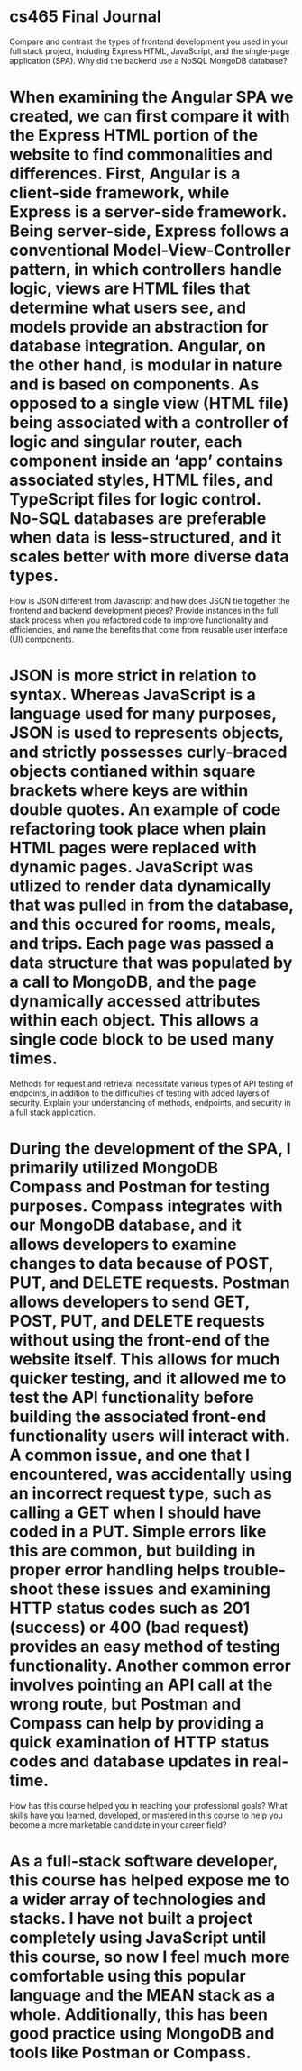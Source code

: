 # cs465 Final Journal
Compare and contrast the types of frontend development you used in your full stack project, including Express HTML, JavaScript, and the single-page application (SPA).
Why did the backend use a NoSQL MongoDB database?
# When examining the Angular SPA we created, we can first compare it with the Express HTML portion of the website to find commonalities and differences. First, Angular is a client-side framework, while Express is a server-side framework. Being server-side, Express follows a conventional Model-View-Controller pattern, in which controllers handle logic, views are HTML files that determine what users see, and models provide an abstraction for database integration. Angular, on the other hand, is modular in nature and is based on components. As opposed to a single view (HTML file) being associated with a controller of logic and singular router, each component inside an ‘app’ contains associated styles, HTML files, and TypeScript files for logic control. No-SQL databases are preferable when data is less-structured, and it scales better with more diverse data types.
How is JSON different from Javascript and how does JSON tie together the frontend and backend development pieces?
Provide instances in the full stack process when you refactored code to improve functionality and efficiencies, and name the benefits that come from reusable user interface (UI) components.
# JSON is more strict in relation to syntax. Whereas JavaScript is a language used for many purposes, JSON is used to represents objects, and strictly possesses curly-braced objects contianed within square brackets where keys are within double quotes. An example of code refactoring took place when plain HTML pages were replaced with dynamic pages. JavaScript was utlized to render data dynamically that was pulled in from the database, and this occured for rooms, meals, and trips. Each page was passed a data structure that was populated by a call to MongoDB, and the page dynamically accessed attributes within each object. This allows a single code block to be used many times.
Methods for request and retrieval necessitate various types of API testing of endpoints, in addition to the difficulties of testing with added layers of security. Explain your understanding of methods, endpoints, and security in a full stack application.
# During the development of the SPA, I primarily utilized MongoDB Compass and Postman for testing purposes. Compass integrates with our MongoDB database, and it allows developers to examine changes to data because of POST, PUT, and DELETE requests. Postman allows developers to send GET, POST, PUT, and DELETE requests without using the front-end of the website itself. This allows for much quicker testing, and it allowed me to test the API functionality before building the associated front-end functionality users will interact with. A common issue, and one that I encountered, was accidentally using an incorrect request type, such as calling a GET when I should have coded in a PUT. Simple errors like this are common, but building in proper error handling helps trouble-shoot these issues and examining HTTP status codes such as 201 (success) or 400 (bad request) provides an easy method of testing functionality. Another common error involves pointing an API call at the wrong route, but Postman and Compass can help by providing a quick examination of HTTP status codes and database updates in real-time. 
How has this course helped you in reaching your professional goals? What skills have you learned, developed, or mastered in this course to help you become a more marketable candidate in your career field?
# As a full-stack software developer, this course has helped expose me to a wider array of technologies and stacks. I have not built a project completely using JavaScript until this course, so now I feel much more comfortable using this popular language and the MEAN stack as a whole. Additionally, this has been good practice using MongoDB and tools like Postman or Compass.
